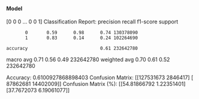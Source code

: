 #### Model
[0 0 0 ... 0 0 1]
Classification Report:
              precision    recall  f1-score   support

           0       0.59      0.98      0.74 130378090
           1       0.83      0.14      0.24 102264690

    accuracy                           0.61 232642780
   macro avg       0.71      0.56      0.49 232642780
weighted avg       0.70      0.61      0.52 232642780

Accuracy: 0.6100927868898403
Confusion Matrix:
[[127531673   2846417]
 [ 87862681  14402009]]
Confusion Matrix (%):
[[54.81866792  1.22351401]
 [37.7672073   6.19061077]]
